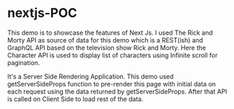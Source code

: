 # nextjs-POC

<p >This demo is to showcase the features of Next Js. I used The Rick and Morty API as source of data for this demo which is a REST(ish) and GraphQL API based on the television show Rick and Morty. Here the Character API is used to display list of characters using Infinite scroll for pagination.
</p>
<p>It's a Server Side Rendering Application. This demo used getServerSideProps function to pre-render this page with initial data on each request using the data returned by getServerSideProps. After that API is called on Client Side to load rest of the data.
